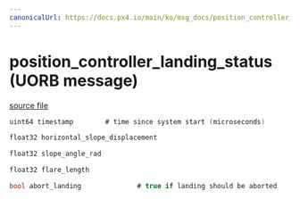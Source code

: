 ```yaml
---
canonicalUrl: https://docs.px4.io/main/ko/msg_docs/position_controller_landing_status
---
```


# position_controller_landing_status (UORB message)



[source file](https://github.com/PX4/PX4-Autopilot/blob/release/1.13/msg/position_controller_landing_status.msg)

```c
uint64 timestamp        # time since system start (microseconds)

float32 horizontal_slope_displacement

float32 slope_angle_rad

float32 flare_length

bool abort_landing              # true if landing should be aborted

```
